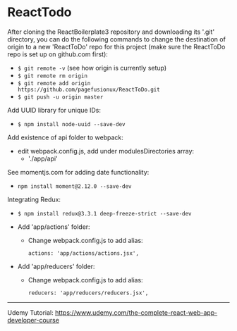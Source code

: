 # ReactTodo

After cloning the ReactBoilerplate3 repository and downloading its '.git' directory, you can do
the following commands to change the destination of origin to a new 'ReactToDo' repo for this project
(make sure the ReactToDo repo is set up on github.com first):
- `$ git remote -v` (see how origin is currently setup)
- `$ git remote rm origin`
- `$ git remote add origin https://github.com/pagefusionux/ReactToDo.git`
- `$ git push -u origin master`

Add UUID library for unique IDs:
- `$ npm install node-uuid --save-dev`

Add existence of api folder to webpack:
- edit webpack.config.js, add under modulesDirectories array:
  - './app/api'

See momentjs.com for adding date functionality:
- `npm install moment@2.12.0 --save-dev`

Integrating Redux:
- `$ npm install redux@3.3.1 deep-freeze-strict --save-dev`
- Add 'app/actions' folder:
  - Change webpack.config.js to add alias:
  
    `actions: 'app/actions/actions.jsx',`
  
- Add 'app/reducers' folder:
  - Change webpack.config.js to add alias:
  
    `reducers: 'app/reducers/reducers.jsx',`

  
---
Udemy Tutorial:
https://www.udemy.com/the-complete-react-web-app-developer-course
